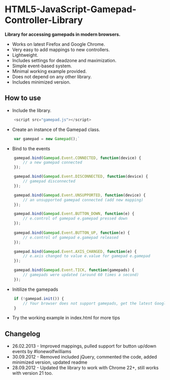 HTML5-JavaScript-Gamepad-Controller-Library
===========================================

**Library for accessing gamepads in modern browsers.**

* Works on latest Firefox and Google Chrome.
* Very easy to add mappings to new controllers.
* Lightweight.
* Includes settings for deadzone and maximization.
* Simple event-based system.
* Minimal working example provided.
* Does not depend on any other library.
* Includes minimized version.


How to use
----------
* Include the library.
```javascript
	<script src="gamepad.js"></script>
```

* Create an instance of the Gamepad class.
```javascript
	var gamepad = new Gamepad();`
```

* Bind to the events
```javascript
	gamepad.bind(Gamepad.Event.CONNECTED, function(device) {
		// a new gamepad connected
	});

	gamepad.bind(Gamepad.Event.DISCONNECTED, function(device) {
		// gamepad disconnected
	});

	gamepad.bind(Gamepad.Event.UNSUPPORTED, function(device) {
		// an unsupported gamepad connected (add new mapping)
	});

	gamepad.bind(Gamepad.Event.BUTTON_DOWN, function(e) {
		// e.control of gamepad e.gamepad pressed down
	});
	
	gamepad.bind(Gamepad.Event.BUTTON_UP, function(e) {
		// e.control of gamepad e.gamepad released
	});

	gamepad.bind(Gamepad.Event.AXIS_CHANGED, function(e) {
		// e.axis changed to value e.value for gamepad e.gamepad
	});

	gamepad.bind(Gamepad.Event.TICK, function(gamepads) {
		// gamepads were updated (around 60 times a second)
	});
```

* Initilize the gamepads
```javascript
	if (!gamepad.init()) {
		// Your browser does not support gamepads, get the latest Google Chrome or Firefox
	}
```

* Try the working example in index.html for more tips


Changelog
---------
* 26.02.2013 - Improved mappings, pulled support for button up/down events by #lonewolfwilliams
* 30.09.2012 - Removed included jQuery, commented the code, added minimized version, updated readme
* 28.09.2012 - Updated the library to work with Chrome 22+, still works with version 21 too.